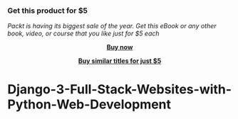 
### Get this product for $5

<i>Packt is having its biggest sale of the year. Get this eBook or any other book, video, or course that you like just for $5 each</i>


<b><p align='center'>[Buy now](https://packt.link/9781801818148)</p></b>


<b><p align='center'>[Buy similar titles for just $5](https://subscription.packtpub.com/search)</p></b>


# Django-3-Full-Stack-Websites-with-Python-Web-Development
